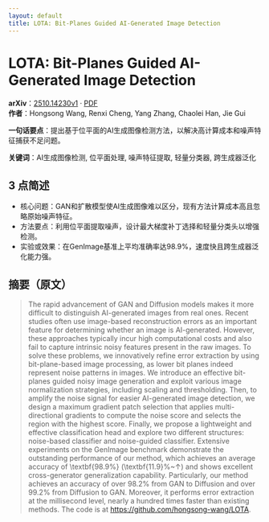 ```yaml
---
layout: default
title: LOTA: Bit-Planes Guided AI-Generated Image Detection
---
```


# LOTA: Bit-Planes Guided AI-Generated Image Detection
**arXiv**：[2510.14230v1](https://arxiv.org/abs/2510.14230) · [PDF](https://arxiv.org/pdf/2510.14230.pdf)  
**作者**：Hongsong Wang, Renxi Cheng, Yang Zhang, Chaolei Han, Jie Gui  

**一句话要点**：提出基于位平面的AI生成图像检测方法，以解决高计算成本和噪声特征捕获不足问题。

**关键词**：AI生成图像检测, 位平面处理, 噪声特征提取, 轻量分类器, 跨生成器泛化

## 3 点简述
- 核心问题：GAN和扩散模型使AI生成图像难以区分，现有方法计算成本高且忽略原始噪声特征。
- 方法要点：利用位平面提取噪声，设计最大梯度补丁选择和轻量分类头以增强检测。
- 实验或效果：在GenImage基准上平均准确率达98.9%，速度快且跨生成器泛化能力强。

## 摘要（原文）

> The rapid advancement of GAN and Diffusion models makes it more difficult to
> distinguish AI-generated images from real ones. Recent studies often use
> image-based reconstruction errors as an important feature for determining
> whether an image is AI-generated. However, these approaches typically incur
> high computational costs and also fail to capture intrinsic noisy features
> present in the raw images. To solve these problems, we innovatively refine
> error extraction by using bit-plane-based image processing, as lower bit planes
> indeed represent noise patterns in images. We introduce an effective bit-planes
> guided noisy image generation and exploit various image normalization
> strategies, including scaling and thresholding. Then, to amplify the noise
> signal for easier AI-generated image detection, we design a maximum gradient
> patch selection that applies multi-directional gradients to compute the noise
> score and selects the region with the highest score. Finally, we propose a
> lightweight and effective classification head and explore two different
> structures: noise-based classifier and noise-guided classifier. Extensive
> experiments on the GenImage benchmark demonstrate the outstanding performance
> of our method, which achieves an average accuracy of \textbf{98.9\%}
> (\textbf{11.9}\%~$\uparrow$) and shows excellent cross-generator generalization
> capability. Particularly, our method achieves an accuracy of over 98.2\% from
> GAN to Diffusion and over 99.2\% from Diffusion to GAN. Moreover, it performs
> error extraction at the millisecond level, nearly a hundred times faster than
> existing methods. The code is at https://github.com/hongsong-wang/LOTA.

